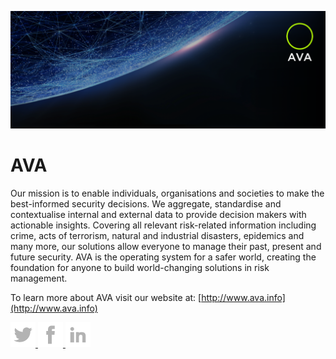 
![cover](./images/coverright.png)


# AVA


 Our mission is to enable individuals, organisations and societies to make the best-informed security decisions. We aggregate, standardise and contextualise internal and external data to provide decision makers with actionable insights. Covering all relevant risk-related information including crime, acts of terrorism, natural and industrial disasters, epidemics and many more, our solutions allow everyone to manage their past, present and future security. AVA is the operating system for a safer world, creating the foundation for anyone to build world-changing solutions in risk management.


To learn more about AVA visit our website at: [http://www.ava.info](http://www.ava.info)





<a href=https://twitter.com/ava_information >
<picture>
    <source srcset="./images/twitterwhite.png" media="(prefers-color-scheme: dark)">
    <img src="./images/twittergrey.png">
</picture>
</a>
<a href=https://www.facebook.com/avainformation >
<picture>
    <source srcset="./images/facebookwhite.png" media="(prefers-color-scheme: dark)">
    <img src="./images/facebookgrey.png">
</picture>
</a>
<a href=https://www.linkedin.com/company/ava-information >
<picture>
    <source srcset="./images/linkedinwhite.png" media="(prefers-color-scheme: dark)">
    <img src="./images/linkedingrey.png">
</picture>
</a>
